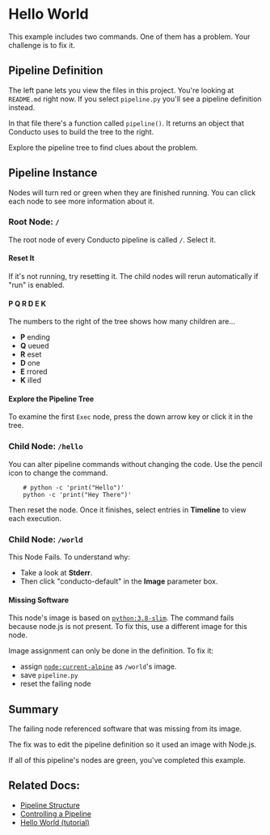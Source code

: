 # Hello World

This example includes two commands.
One of them has a problem.
Your challenge is to fix it.

## Pipeline Definition

The left pane lets you view the files in this project.
You're looking at `README.md` right now.
If you select `pipeline.py` you'll see a pipeline definition instead.

In that file there's a function called `pipeline()`.
It returns an object that Conducto uses to build the tree to the right.

Explore the pipeline tree to find clues about the problem.

## Pipeline Instance

Nodes will turn red or green when they are finished running.
You can click each node to see more information about it.

### Root Node: `/`

The root node of every Conducto pipeline is called `/`.
Select it.

#### Reset It

If it's not running, try resetting it.
The child nodes will rerun automatically if "run" is enabled.

#### P Q R D E K

The numbers to the right of the tree shows how many children are...

- **P** ending
- **Q** ueued
- **R** eset
- **D** one
- **E** rrored
- **K** illed

#### Explore the Pipeline Tree

To examine the first `Exec` node, press the down arrow key or click it in the tree.

### Child Node: `/hello`

You can alter pipeline commands without changing the code.
Use the pencil icon to change the command.

```
    # python -c 'print("Hello")'
    python -c 'print("Hey There")'
```

Then reset the node.
Once it finishes, select entries in **Timeline** to view each execution.

### Child Node: `/world`

This Node Fails.
To understand why:

- Take a look at **Stderr**.
- Then click "conducto-default" in the **Image** parameter box.

#### Missing Software

This node's image is based on [`python:3.8-slim`](https://hub.docker.com/_/python).
The command fails because node.js is not present.
To fix this, use a different image for this node.

Image assignment can only be done in the definition.
To fix it:

 - assign [`node:current-alpine`](https://hub.docker.com/_/node") as `/world`'s image.
 - save `pipeline.py`
 - reset the failing node

## Summary

The failing node referenced software that was missing from its image.

The fix was to edit the pipeline definition so it used an image with Node.js.

If all of this pipeline's nodes are green, you've completed this example.

## Related Docs:

- [Pipeline Structure](/docs/basics/pipeline-structure)
- [Controlling a Pipeline](/docs/basics/controlling-a-pipeline)
- [Hello World (tutorial)](/docs/getting-started/hello-world)
